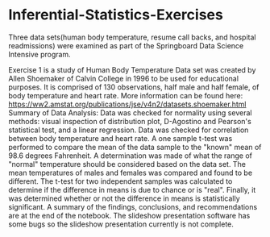 # Inferential-Statistics-Exercises
Three data sets(human body temperature, resume call backs, and hospital readmissions) were examined as part of the Springboard Data Science Intensive program.

Exercise 1 is a study of Human Body Temperature
Data set was created by Allen Shoemaker of Calvin College in 1996 to be used for educational purposes.  It is comprised of 130 observations, half male and half female, of body temperature and heart rate.  More information can be found here: https://ww2.amstat.org/publications/jse/v4n2/datasets.shoemaker.html
Summary of Data Analysis:
  Data was checked for normality using several methods: visual inspection of distribution plot, D-Agostino and Pearson's statistical test,   and a linear regression.
  Data was checked for correlation between body temperature and heart rate.
  A one sample t-test was performed to compare the mean of the data sample to the "known" mean of 98.6 degrees Fahrenheit.
  A determination was made of what the range of "normal" temperature should be considered based on the data set.
  The mean temperatures of males and females was compared and found to be different.
  The t-test for two independent samples was calculated to determine if the difference in means is due to chance or is "real".
  Finally, it was determined whether or not the difference in means is statistically significant.
A summary of the findings, conclusions, and recommendations are at the end of the notebook.
The slideshow presentation software has some bugs so the slideshow presentation currently is not complete.  
